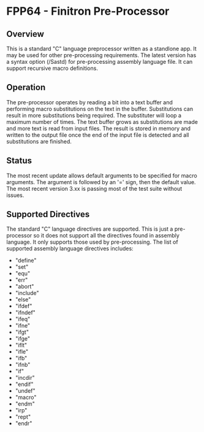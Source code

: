 # FPP64 - Finitron Pre-Processor

## Overview

This is a standard "C" language preprocessor written as a standlone app.
It may be used for other pre-processing requirements.
The latest version has a syntax option (/Sastd) for pre-processing assembly language file.
It can support recursive macro definitions.

## Operation

The pre-processor operates by reading a bit into a text buffer and performing macro substitutions on the text in the buffer.
Substitutions can result in more substitutions being required. The substituter will loop a maximum number of times.
The text buffer grows as substitutions are made and more text is read from input files.
The result is stored in memory and written to the output file once the end of the input file is detected and all
substitutions are finished.

## Status

The most recent update allows default arguments to be specified for macro arguments.
The argument is followed by an '=' sign, then the default value.
The most recent version 3.xx is passing most of the test suite without issues.

## Supported Directives

The standard "C" language directives are supported.
This is just a pre-processor so it does not support all the directives found in assembly language.
It only supports those used by pre-processing. The list of supported assembly language directives includes:

* "define"
* "set"
* "equ"
* "err"
* "abort"
* "include"
* "else"
* "ifdef"
* "ifndef"
* "ifeq"
* "ifne"
* "ifgt"
* "ifge"
* "iflt"
* "ifle"
* "ifb"
* "ifnb"
* "if"
* "incdir"
* "endif"
* "undef"
* "macro"
* "endm"
* "irp"
* "rept"
* "endr"
